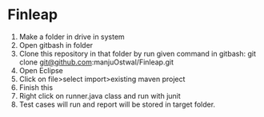 # Finleap
1. Make a folder in drive in system
2. Open gitbash in folder
3. Clone this repository in that folder by run given command in gitbash:
git clone git@github.com:manjuOstwal/Finleap.git 
4. Open Eclipse
5. Click on file>select import>existing maven project
6. Finish this
7. Right click on runner.java class and run with junit
8. Test cases will run and report will be stored in target folder.

